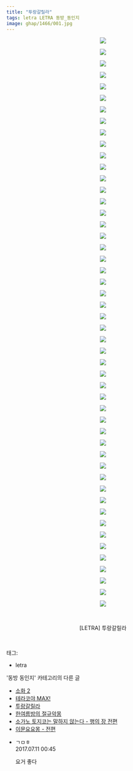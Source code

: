 ```yaml
---
title: "투랑갈릴라"
tags: letra LETRA 동방_동인지
image: ghap/1466/001.jpg
---
```

<div class="article">
<p style="text-align: center; clear: none; float: none;"><img src="{{ site.nasurl }}/ghap/1466/001.jpg"/></p>
<p style="text-align: center; clear: none; float: none;"><img src="{{ site.nasurl }}/ghap/1466/002.jpg"/></p>
<p style="text-align: center; clear: none; float: none;"><img src="{{ site.nasurl }}/ghap/1466/003.jpg"/></p>
<p style="text-align: center; clear: none; float: none;"><img src="{{ site.nasurl }}/ghap/1466/004.jpg"/></p>
<p style="text-align: center; clear: none; float: none;"><img src="{{ site.nasurl }}/ghap/1466/005.jpg"/></p>
<p style="text-align: center; clear: none; float: none;"><img src="{{ site.nasurl }}/ghap/1466/006.jpg"/></p>
<p style="text-align: center; clear: none; float: none;"><img src="{{ site.nasurl }}/ghap/1466/007.jpg"/></p>
<p style="text-align: center; clear: none; float: none;"><img src="{{ site.nasurl }}/ghap/1466/008.jpg"/></p>
<p style="text-align: center; clear: none; float: none;"><img src="{{ site.nasurl }}/ghap/1466/009.jpg"/></p>
<p style="text-align: center; clear: none; float: none;"><img src="{{ site.nasurl }}/ghap/1466/010.jpg"/></p>
<p style="text-align: center; clear: none; float: none;"><img src="{{ site.nasurl }}/ghap/1466/011.jpg"/></p>
<p style="text-align: center; clear: none; float: none;"><img src="{{ site.nasurl }}/ghap/1466/012.jpg"/></p>
<p style="text-align: center; clear: none; float: none;"><img src="{{ site.nasurl }}/ghap/1466/013.jpg"/></p>
<p style="text-align: center; clear: none; float: none;"><img src="{{ site.nasurl }}/ghap/1466/014.jpg"/></p>
<p style="text-align: center; clear: none; float: none;"><img src="{{ site.nasurl }}/ghap/1466/015.jpg"/></p>
<p style="text-align: center; clear: none; float: none;"><img src="{{ site.nasurl }}/ghap/1466/016.jpg"/></p>
<p style="text-align: center; clear: none; float: none;"><img src="{{ site.nasurl }}/ghap/1466/017.jpg"/></p>
<p style="text-align: center; clear: none; float: none;"><img src="{{ site.nasurl }}/ghap/1466/018.jpg"/></p>
<p style="text-align: center; clear: none; float: none;"><img src="{{ site.nasurl }}/ghap/1466/019.jpg"/></p>
<p style="text-align: center; clear: none; float: none;"><img src="{{ site.nasurl }}/ghap/1466/020.jpg"/></p>
<p style="text-align: center; clear: none; float: none;"><img src="{{ site.nasurl }}/ghap/1466/021.jpg"/></p>
<p style="text-align: center; clear: none; float: none;"><img src="{{ site.nasurl }}/ghap/1466/022.jpg"/></p>
<p style="text-align: center; clear: none; float: none;"><img src="{{ site.nasurl }}/ghap/1466/023.jpg"/></p>
<p style="text-align: center; clear: none; float: none;"><img src="{{ site.nasurl }}/ghap/1466/024.jpg"/></p>
<p style="text-align: center; clear: none; float: none;"><img src="{{ site.nasurl }}/ghap/1466/025.jpg"/></p>
<p style="text-align: center; clear: none; float: none;"><img src="{{ site.nasurl }}/ghap/1466/026.jpg"/></p>
<p style="text-align: center; clear: none; float: none;"><img src="{{ site.nasurl }}/ghap/1466/027.jpg"/></p>
<p style="text-align: center; clear: none; float: none;"><img src="{{ site.nasurl }}/ghap/1466/028.jpg"/></p>
<p style="text-align: center; clear: none; float: none;"><img src="{{ site.nasurl }}/ghap/1466/029.jpg"/></p>
<p style="text-align: center; clear: none; float: none;"><img src="{{ site.nasurl }}/ghap/1466/030.jpg"/></p>
<p style="text-align: center; clear: none; float: none;"><img src="{{ site.nasurl }}/ghap/1466/031.jpg"/></p>
<p style="text-align: center; clear: none; float: none;"><img src="{{ site.nasurl }}/ghap/1466/032.jpg"/></p>
<p style="text-align: center; clear: none; float: none;"><img src="{{ site.nasurl }}/ghap/1466/033.jpg"/></p>
<p style="text-align: center; clear: none; float: none;"><img src="{{ site.nasurl }}/ghap/1466/034.jpg"/></p>
<p style="text-align: center; clear: none; float: none;"><img src="{{ site.nasurl }}/ghap/1466/035.jpg"/></p>
<p style="text-align: center; clear: none; float: none;"><img src="{{ site.nasurl }}/ghap/1466/036.jpg"/></p>
<p style="text-align: center; clear: none; float: none;"><img src="{{ site.nasurl }}/ghap/1466/037.jpg"/></p>
<p style="text-align: center; clear: none; float: none;"><img src="{{ site.nasurl }}/ghap/1466/038.jpg"/></p>
<p style="text-align: center; clear: none; float: none;"><img src="{{ site.nasurl }}/ghap/1466/039.jpg"/></p>
<p style="text-align: center; clear: none; float: none;"><img src="{{ site.nasurl }}/ghap/1466/040.jpg"/></p>
<p style="text-align: center; clear: none; float: none;"><img src="{{ site.nasurl }}/ghap/1466/041.jpg"/></p>
<p style="text-align: center; clear: none; float: none;"><img src="{{ site.nasurl }}/ghap/1466/042.jpg"/></p>
<p style="text-align: center; clear: none; float: none;"><img src="{{ site.nasurl }}/ghap/1466/043.jpg"/></p>
<p style="text-align: center; clear: none; float: none;"><img src="{{ site.nasurl }}/ghap/1466/044.jpg"/></p>
<p style="text-align: center; clear: none; float: none;"><img src="{{ site.nasurl }}/ghap/1466/045.jpg"/></p>
<p style="text-align: center; clear: none; float: none;"><img src="{{ site.nasurl }}/ghap/1466/046.jpg"/></p>
<p style="text-align: center; clear: none; float: none;"><img src="{{ site.nasurl }}/ghap/1466/047.jpg"/></p>
<p style="text-align: center; clear: none; float: none;"><img src="{{ site.nasurl }}/ghap/1466/048.jpg"/></p>
<p style="text-align: center; clear: none; float: none;"><img src="{{ site.nasurl }}/ghap/1466/049.jpg"/></p>
<p style="text-align: center; clear: none; float: none;"><img src="{{ site.nasurl }}/ghap/1466/050.jpg"/></p>
<p style="text-align: center; clear: none; float: none;"><br/></p>
<p style="text-align: center; clear: none; float: none;">[LETRA] 투랑갈릴라</p>
<p><br/></p>
</div><div class="tagTrail">
<p>태그: </p>
<ul>
<li>letra</li>
</ul>
</div><div class="another">
<p>'동방 동인지' 카테고리의 다른 글</p>
<ul>
<li><a href="/2016-08-10-ghap_1468">소화 2</a></li>
<li><a href="/2016-08-10-ghap_1467">테라코야 MAX!</a></li>
<li><a href="/2016-08-10-ghap_1466">투랑갈릴라</a></li>
<li><a href="/2016-08-10-ghap_1465">한여름밤의 절규악몽</a></li>
<li><a href="/2016-08-10-ghap_1464">소가노 토지코는 말하지 않는다 - 행의 장 전편</a></li>
<li><a href="/2016-08-10-ghap_1462">이문요요몽 - 전편</a></li>
</ul>
</div><div class="cb_module cb_fluid">
<div class="cb_wrt cb_profile">
<div class="comment">
<ul>
<li class="cb_thumb_off" id="comment15033346">
<div class="cb_comment_area">
<div class="cb_info_area">
<div class="cb_section">
<span class="cb_nick_name">ㄱㅁㅎ</span>
</div>
<div class="cb_section">
<span class="cb_date">2017.07.11 00:45 </span>
</div>
</div>
<div class="cb_dsc_comment">
<p class="cb_dsc">
											요거 좋다
										</p>
</div>
</div></li>
</ul>
</div>
</div><!-- commentList close -->
</div>
